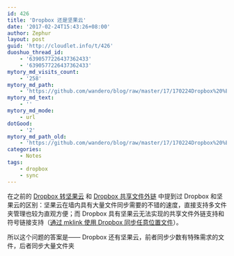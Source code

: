 ```yaml
---
id: 426
title: 'Dropbox 还是坚果云'
date: '2017-02-24T15:43:26+08:00'
author: Zephur
layout: post
guid: 'http://cloudlet.info/t/426'
duoshuo_thread_id:
    - '6390577226437362433'
    - '6390577226437362433'
mytory_md_visits_count:
    - '258'
mytory_md_path:
    - 'https://github.com/wandero/blog/raw/master/17/170224Dropbox%20%E8%BF%98%E6%98%AF%E5%9D%9A%E6%9E%9C%E4%BA%91.md'
mytory_md_text:
    - ''
mytory_md_mode:
    - url
dotGood:
    - '2'
mytory_md_path_old:
    - 'https://github.com/wandero/blog/raw/master/17/170224Dropbox%20%E8%BF%98%E6%98%AF%E5%9D%9A%E6%9E%9C%E4%BA%91.md'
categories:
    - Notes
tags:
    - dropbox
    - sync
---
```


在之前的 [Dropbox 转坚果云](http://cloudlet.info/t/377) 和 [Dropbox 共享文件外链](http://cloudlet.info/t/390) 中提到过 Dropbox 和坚果云的区别：坚果云在墙内具有大量文件同步需要的不错的速度，直接支持多文件夹管理也较为直观方便；而 Dropbox 具有坚果云无法实现的共享文件外链支持和符号链接支持（[通过 mklink 使用 Dropbox 同步任意位置文件](http://cloudlet.info/t/425)）。

所以这个问题的答案是—— Dropbox 还有坚果云，前者同步少数有特殊需求的文件，后者同步大量文件夹